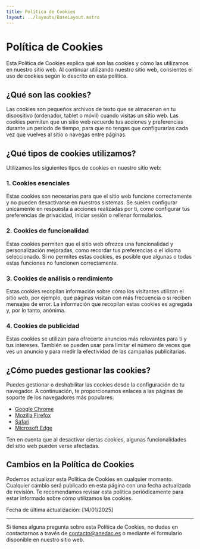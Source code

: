 ```yaml
---
title: Política de Cookies
layout: ../layouts/BaseLayout.astro
---
```


# Política de Cookies

Esta Política de Cookies explica qué son las cookies y cómo las utilizamos en nuestro sitio web. Al continuar utilizando nuestro sitio web, consientes el uso de cookies según lo descrito en esta política.

## ¿Qué son las cookies?

Las cookies son pequeños archivos de texto que se almacenan en tu dispositivo (ordenador, tablet o móvil) cuando visitas un sitio web. Las cookies permiten que un sitio web recuerde tus acciones y preferencias durante un período de tiempo, para que no tengas que configurarlas cada vez que vuelves al sitio o navegas entre páginas.

## ¿Qué tipos de cookies utilizamos?

Utilizamos los siguientes tipos de cookies en nuestro sitio web:

### 1. Cookies esenciales

Estas cookies son necesarias para que el sitio web funcione correctamente y no pueden desactivarse en nuestros sistemas. Se suelen configurar únicamente en respuesta a acciones realizadas por ti, como configurar tus preferencias de privacidad, iniciar sesión o rellenar formularios.

### 2. Cookies de funcionalidad

Estas cookies permiten que el sitio web ofrezca una funcionalidad y personalización mejoradas, como recordar tus preferencias o el idioma seleccionado. Si no permites estas cookies, es posible que algunas o todas estas funciones no funcionen correctamente.

### 3. Cookies de análisis o rendimiento

Estas cookies recopilan información sobre cómo los visitantes utilizan el sitio web, por ejemplo, qué páginas visitan con más frecuencia o si reciben mensajes de error. La información que recopilan estas cookies es agregada y, por lo tanto, anónima.

### 4. Cookies de publicidad

Estas cookies se utilizan para ofrecerte anuncios más relevantes para ti y tus intereses. También se pueden usar para limitar el número de veces que ves un anuncio y para medir la efectividad de las campañas publicitarias.

## ¿Cómo puedes gestionar las cookies?

Puedes gestionar o deshabilitar las cookies desde la configuración de tu navegador. A continuación, te proporcionamos enlaces a las páginas de soporte de los navegadores más populares:

- [Google Chrome](https://support.google.com/chrome/answer/95647?hl=es)
- [Mozilla Firefox](https://support.mozilla.org/es/kb/enable-and-disable-cookies-website-preferences)
- [Safari](https://support.apple.com/es-es/guide/safari/sfri11471/mac)
- [Microsoft Edge](https://support.microsoft.com/es-es/help/4468242/microsoft-edge-browsing-data-and-privacy)

Ten en cuenta que al desactivar ciertas cookies, algunas funcionalidades del sitio web pueden verse afectadas.

## Cambios en la Política de Cookies

Podemos actualizar esta Política de Cookies en cualquier momento. Cualquier cambio será publicado en esta página con una fecha actualizada de revisión. Te recomendamos revisar esta política periódicamente para estar informado sobre cómo utilizamos las cookies.

Fecha de última actualización: [14/01/2025]

---

Si tienes alguna pregunta sobre esta Política de Cookies, no dudes en contactarnos a través de contacto@anedac.es o mediante el formulario disponible en nuestro sitio web.
